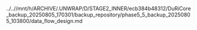 ../..//mnt/h/ARCHIVE/.UNWRAP/D/STAGE2_INNER/ecb384b48312/DuRiCore_backup_20250805_170301/backup_repository/phase5_5_backup_20250805_103800/data_flow_design.md